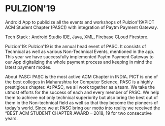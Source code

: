 # PULZION'19
Android App to publicize all the events and workshops of Pulzion'19(PICT ACM Student Chapter (PASC)) with integration of Paytm Payment Gateway.

Tech Stack :
  Android Studio IDE, Java, XML, Firebase CLoud Firestore.
  
Pulzion'19:
  Pulzion'19 is the annual head event of PASC. It consists of Technical as well as various Non-Technical Events, mentioned in the app.
  This year we have successfully implemented Paytm Payment Gateway to our App digitalizing the whole payment process and keeping in mind the latest payment modes.
  
About PASC:
  PASC is the most active ACM Chapter in INDIA. PICT is one of the best colleges in Maharashtra for Computer Science, PASC is a highly prestigious chapter. At PASC, we all work together as a team. We take the utmost efforts for the success of each and every member of PASC. We help them to achieve not only technical superiority but also bring the best out of them in the Non-technical field as well so that they become the pioneers of today's world. Since we at PASC bring our motto into reality we received the “BEST ACM STUDENT CHAPTER AWARD – 2018, 19 for two consecutive years.
